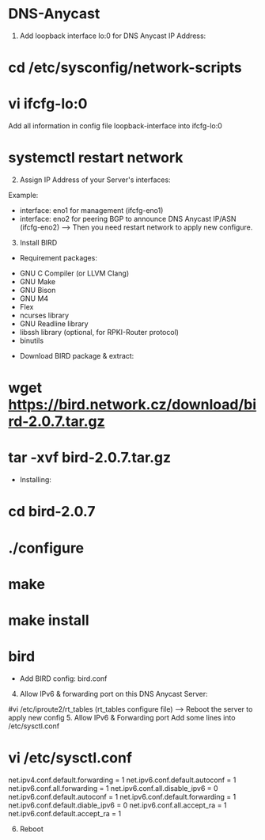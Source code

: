 # DNS-Anycast
1. Add loopback interface lo:0 for DNS Anycast IP Address:
# cd /etc/sysconfig/network-scripts
# vi ifcfg-lo:0
Add all information in config file loopback-interface into ifcfg-lo:0
# systemctl restart network

2. Assign IP Address of your Server's interfaces:

Example:
- interface: eno1 for management (ifcfg-eno1)
- interface: eno2 for peering BGP to announce DNS Anycast IP/ASN (ifcfg-eno2)
--> Then you need restart network to apply new configure.

3. Install BIRD

- Requirement packages:

+ GNU C Compiler (or LLVM Clang)
+ GNU Make
+ GNU Bison
+ GNU M4
+ Flex
+ ncurses library
+ GNU Readline library
+ libssh library (optional, for RPKI-Router protocol)
+ binutils
- Download BIRD package & extract:

# wget https://bird.network.cz/download/bird-2.0.7.tar.gz
# tar -xvf bird-2.0.7.tar.gz
- Installing:

# cd bird-2.0.7
# ./configure
# make
# make install
# bird
- Add BIRD config: bird.conf

4. Allow IPv6 & forwarding port on this DNS Anycast Server:

#vi /etc/iproute2/rt_tables (rt_tables configure file)
--> Reboot the server to apply new config
5. Allow IPv6 & Forwarding port
Add some lines into /etc/sysctl.conf
# vi /etc/sysctl.conf
net.ipv4.conf.default.forwarding = 1
net.ipv6.conf.default.autoconf = 1
net.ipv6.conf.all.forwarding = 1
net.ipv6.conf.all.disable_ipv6 = 0
net.ipv6.conf.default.autoconf = 1
net.ipv6.conf.default.forwarding = 1
net.ipv6.conf.default.diable_ipv6 = 0
net.ipv6.conf.all.accept_ra = 1
net.ipv6.conf.default.accept_ra = 1

6. Reboot

